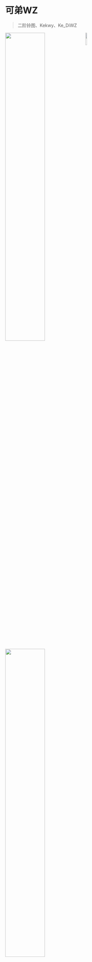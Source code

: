 # 可弟WZ

> 二阶铃图、Kekwy、Ke_DiWZ

<p>
  <img width="50%" align="left" src="https://github-readme-stats.vercel.app/api?username=Kekwy&count_private=true&show_icons=true&theme=ambient_gradient"  alt=""/>
<!-- <img width="50%" align="left" src="https://stats.justsong.cn/api/leetcode?username=kekwy&cn_username=可弟WZ初号机"  alt=""/> -->
  <code><img width="10%" src="https://github-readme-stats.vercel.app/api/top-langs/?username=Kekwy&hide=html,assembly,CSS,SCSS,JavaScript&layout=compact&card_width=450px"></code>
</p>

<p>
  <img width="50%" align="left" src="https://github-readme-stats.vercel.app/api/top-langs/?username=Kekwy&hide=html,assembly,CSS,SCSS,JavaScript&layout=compact&card_width=450px"  alt=""/>
</p>
